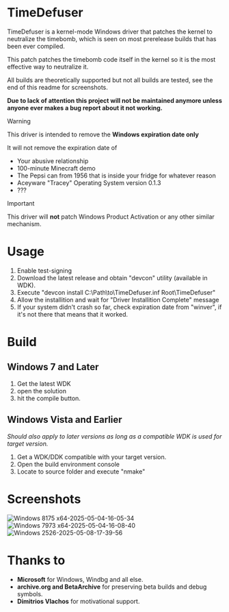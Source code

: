 # TimeDefuser
TimeDefuser is a kernel-mode Windows driver that patches the kernel to neutralize the timebomb,
which is seen on most prerelease builds that has been ever compiled.

This patch patches the timebomb code itself in the kernel so it is the most effective way to neutralize it.

All builds are theoretically supported but not all builds are tested, see the end of this readme for screenshots.

**Due to lack of attention this project will not be maintained anymore unless anyone ever makes a bug report about it not working.**

> [!WARNING]
> This driver is intended to remove the **Windows expiration date only**

It will not remove the expiration date of
- Your abusive relationship
- 100-minute Minecraft demo
- The Pepsi can from 1956 that is inside your fridge for whatever reason
- Aceyware "Tracey" Operating System version 0.1.3
- ???

> [!IMPORTANT]
> This driver will **not** patch Windows Product Activation or any other similar mechanism.

# Usage
1. Enable test-signing
2. Download the latest release and obtain "devcon" utility (available in WDK).
3. Execute "devcon install C:\Path\to\TimeDefuser.inf Root\TimeDefuser"
4. Allow the installition and wait for "Driver Installition Complete" message
5. If your system didn't crash so far, check expiration date from "winver", if it's not there that means that it worked.

# Build

## Windows 7 and Later
1. Get the latest WDK 
2. open the solution 
3. hit the compile button.
## Windows Vista and Earlier
*Should also apply to later versions as long as a compatible WDK is used for target version.*
1. Get a WDK/DDK compatible with your target version.
2. Open the build environment console
3. Locate to source folder and execute "nmake"

# Screenshots
![Windows 8175 x64-2025-05-04-16-05-34](https://github.com/user-attachments/assets/380167b9-e24a-458a-b5ba-597313c6bbd3)
![Windows 7973 x64-2025-05-04-16-08-40](https://github.com/user-attachments/assets/f3d3a116-5b67-4b8f-bd4c-d907485a435b)
![Windows 2526-2025-05-08-17-39-56](https://github.com/user-attachments/assets/24e4f5c9-5cdc-4eae-b91f-dc13bb93a22c)

# Thanks to
- **Microsoft** for Windows, Windbg and all else.
- **archive.org and BetaArchive** for preserving beta builds and debug symbols.
- **Dimitrios Vlachos** for motivational support.
